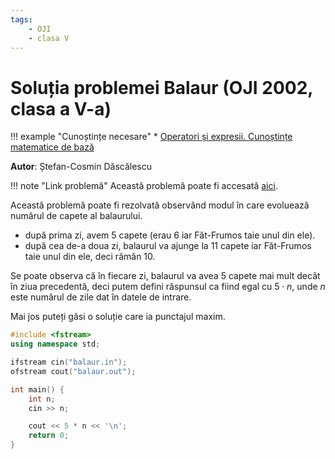 ```yaml
---
tags:
    - OJI
    - clasa V
---
```


# Soluția problemei Balaur (OJI 2002, clasa a V-a)

!!! example "Cunoștințe necesare"
    * [Operatori și expresii. Cunoștințe matematice de bază](https://edu.roalgo.ro/cppintro/basic-math/)

**Autor**: Ștefan-Cosmin Dăscălescu

!!! note "Link problemă"
    Această problemă poate fi accesată [aici](https://kilonova.ro/problems/701/).

Această problemă poate fi rezolvată observând modul în care evoluează numărul de capete al balaurului. 

* după prima zi, avem $5$ capete (erau $6$ iar Făt-Frumos taie unul din ele).
* după cea de-a doua zi, balaurul va ajunge la $11$ capete iar Făt-Frumos taie unul din ele, deci rămân $10$. 

Se poate observa că în fiecare zi, balaurul va avea $5$ capete mai mult decât în ziua precedentă, deci putem defini răspunsul ca fiind egal cu $5 \cdot n$, unde $n$ este numărul de zile dat în datele de intrare.

Mai jos puteți găsi o soluție care ia punctajul maxim.

```cpp
#include <fstream>
using namespace std;

ifstream cin("balaur.in");
ofstream cout("balaur.out");

int main() {
    int n;
    cin >> n;

    cout << 5 * n << '\n';
    return 0;
}
```